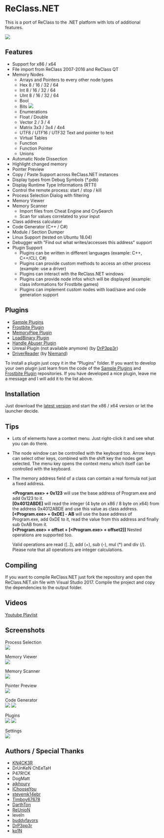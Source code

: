 # ReClass.NET
This is a port of ReClass to the .NET platform with lots of additional features.

![](https://abload.de/img/main4hsbj.jpg)

## Features
- Support for x86 / x64
- File import from ReClass 2007-2016 and ReClass QT
- Memory Nodes
  - Arrays and Pointers to every other node types
  - Hex 8 / 16 / 32 / 64
  - Int 8 / 16 / 32 / 64
  - UInt 8 / 16 / 32 / 64
  - Bool
  - Bits ![](https://abload.de/img/bitsnhlql.jpg)
  - Enumerations
  - Float / Double
  - Vector 2 / 3 / 4
  - Matrix 3x3 / 3x4 / 4x4
  - UTF8 / UTF16 / UTF32 Text and pointer to text
  - Virtual Tables
  - Function
  - Function Pointer
  - Unions
- Automatic Node Dissection
- Highlight changed memory
- Pointer Preview
- Copy / Paste Support across ReClass.NET instances
- Display types from Debug Symbols (*.pdb)
- Display Runtime Type Informations (RTTI)
- Control the remote process: start / stop / kill
- Process Selection Dialog with filtering
- Memory Viewer
- Memory Scanner
  - Import files from Cheat Engine and CrySearch
  - Scan for values correlated to your input
- Class address calculator
- Code Generator (C++ / C#)
- Module / Section Dumper
- Linux Support (tested on Ubuntu 18.04)
- Debugger with "Find out what writes/accesses this address" support
- Plugin Support
  - Plugins can be written in different languages (example: C++, C++/CLI, C#)
  - Plugins can provide custom methods to access an other process (example: use a driver)
  - Plugins can interact with the ReClass.NET windows
  - Plugins can provide node infos which will be displayed (example: class informations for Frostbite games)
  - Plugins can implement custom nodes with load/save and code generation support

## Plugins
- [Sample Plugins](https://github.com/ReClassNET/ReClass.NET-SamplePlugin)
- [Frostbite Plugin](https://github.com/ReClassNET/ReClass.NET-FrostbitePlugin)
- [MemoryPipe Plugin](https://github.com/ReClassNET/ReClass.NET-MemoryPipePlugin)
- [LoadBinary Plugin](https://github.com/ReClassNET/ReClass.NET-LoadBinaryPlugin)
- [Handle Abuser Plugin](https://github.com/ReClassNET/ReClass.NET-HandleAbuser)
- Unreal Plugin (not available anymore) (by [DrP3pp3r](https://github.com/DrP3pp3r))
- [DriverReader](https://github.com/niemand-sec/ReClass.NET-DriverReader) (by [Niemand](https://github.com/niemand-sec))

To install a plugin just copy it in the "Plugins" folder.
If you want to develop your own plugin just learn from the code of the [Sample Plugins](https://github.com/ReClassNET/ReClass.NET-SamplePlugin) and [Frostbite Plugin](https://github.com/ReClassNET/ReClass.NET-FrostbitePlugin) repositories. If you have developed a nice plugin, leave me a message and I will add it to the list above.

## Installation
Just download the [latest version](https://github.com/ReClassNET/ReClass.NET/releases) and start the x86 / x64 version or let the launcher decide.

## Tips
- Lots of elements have a context menu. Just right-click it and see what you can do there.
- The node window can be controlled with the keyboard too. Arrow keys can select other keys, combined with the shift key the nodes get selected. The menu key opens the context menu which itself can be controlled with the keyboard.
- The memory address field of a class can contain a real formula not just a fixed address.  
  
  **\<Program.exe> + 0x123** will use the base address of Program.exe and add 0x123 to it.  
  **[0x4012ABDE]** will read the integer (4 byte on x86 / 8 byte on x64) from the address 0x4012ABDE and use this value as class address.  
  **[\<Program.exe> + 0xDE] - AB** will use the base address of Program.exe, add 0xDE to it, read the value from this address and finally sub 0xAB from it.  
  **[\<Program.exe> + offset + [\<Program.exe> + offset2]]** Nested operations are supported too.  
  
  Valid operations are read ([..]), add (+), sub (-), mul (*) and div (/). Please note that all operations are integer calculations.

## Compiling
If you want to compile ReClass.NET just fork the repository and open the ReClass.NET.sln file with Visual Studio 2017.
Compile the project and copy the dependencies to the output folder.

## Videos

[Youtube Playlist](https://www.youtube.com/playlist?list=PLO246BmtoITanq3ygMCL8_w0eov4D8hjk)

## Screenshots
Process Selection  
![](https://abload.de/img/processgya2k.jpg)

Memory Viewer  
![](https://abload.de/img/memoryviewerb4y1s.jpg)

Memory Scanner  
![](https://abload.de/img/scannerytub1.jpg)

Pointer Preview  
![](https://abload.de/img/memorypreview2gsfp.jpg)

Code Generator  
![](https://abload.de/img/codegeneratorqdat2.jpg)
![](https://abload.de/img/codegenerator24qzce.jpg)

Plugins  
![](https://abload.de/img/plugin1mda4r.jpg)
![](https://abload.de/img/plugin25dxk1.jpg)

Settings  
![](https://abload.de/img/settings8sz4b.jpg)

## Authors / Special Thanks
- [KN4CK3R](https://github.com/KN4CK3R)
- DrUnKeN ChEeTaH
- P47R!CK
- DogMatt
- [ajkhoury](https://github.com/ajkhoury)
- [IChooseYou](https://github.com/IChooseYou)
- [stevemk14ebr](https://github.com/stevemk14ebr)
- [Timboy67678](https://github.com/Timboy67678)
- [DarthTon](https://github.com/DarthTon)
- [ReUnioN](https://github.com/ReUnioN)
- leveln
- [buddyfavors](https://github.com/buddyfavors)
- [DrP3pp3r](https://github.com/DrP3pp3r)
- [ko1N](https://github.com/ko1N)
